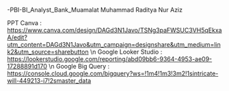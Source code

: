 -PBI-BI_Analyst_Bank_Muamalat
Muhammad Raditya Nur Aziz

PPT Canva : https://www.canva.com/design/DAGd3N1Javo/TSNg3paFWSUC3VH5qEkxaA/edit?utm_content=DAGd3N1Javo&utm_campaign=designshare&utm_medium=link2&utm_source=sharebutton \n
Google Looker Studio : https://lookerstudio.google.com/reporting/abd09bb6-9364-4953-ae09-17288891d170 \n
Google Big Query : https://console.cloud.google.com/bigquery?ws=!1m4!1m3!3m2!1sintricate-will-449213-i7!2smaster_data
